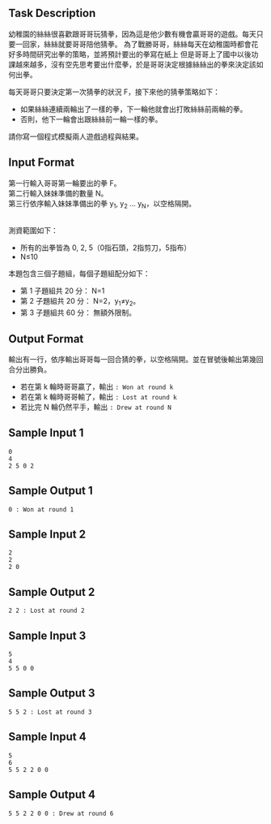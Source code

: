## Task Description

幼稚園的絲絲很喜歡跟哥哥玩猜拳，因為這是他少數有機會贏哥哥的遊戲。每天只要一回家，絲絲就要哥哥陪他猜拳。
為了戰勝哥哥，絲絲每天在幼稚園時都會花好多時間研究出拳的策略，並將預計要出的拳寫在紙上
但是哥哥上了國中以後功課越來越多，沒有空先思考要出什麼拳，於是哥哥決定根據絲絲出的拳來決定該如何出拳。

每天哥哥只要決定第一次猜拳的狀況 F，接下來他的猜拳策略如下：

* 如果絲絲連續兩輪出了一樣的拳，下一輪他就會出打敗絲絲前兩輪的拳。
* 否則，他下一輪會出跟絲絲前一輪一樣的拳。

請你寫一個程式模擬兩人遊戲過程與結果。

 

## Input Format

<p>第一行輸入哥哥第一輪要出的拳 F。<br>第二行輸入妹妹準備的數量 N。<br>第三行依序輸入妹妹準備出的拳 y<sub>1</sub>, y<sub>2</sub>&nbsp;...&nbsp;y<sub>N</sub>，以空格隔開。<br><br></p>
<p>測資範圍如下：</p>
<ul><li>所有的出拳皆為 0, 2, 5（0指石頭，2指剪刀，5指布）</li><li>N≤10</li></ul>
<p>本題包含三個子題組，每個子題組配分如下：</p>
<ul><li>第 1 子題組共 20 分： N=1</li><li>第 2 子題組共 20 分： N=2，y<sub>1</sub>≠y<sub>2</sub>。</li><li>第 3 子題組共 60 分： 無額外限制。</li></ul>

## Output Format

<p>輸出有一行，依序輸出哥哥每一回合猜的拳，以空格隔開。並在冒號後輸出第幾回合分出勝負。</p>
<ul><li>若在第 k 輪時哥哥贏了，輸出 <code>: Won at round k</code></li><li>若在第 k 輪時哥哥輸了，輸出 <code>: Lost at round k</code></li><li>若比完 N 輪仍然平手，輸出 <code>: Drew at round N</code></li></ul>

## Sample Input 1

    0
    4
    2 5 0 2

## Sample Output 1

    0 : Won at round 1

## Sample Input 2

    2
    2
    2 0

## Sample Output 2

    2 2 : Lost at round 2

## Sample Input 3

    5
    4
    5 5 0 0

## Sample Output 3

    5 5 2 : Lost at round 3

## Sample Input 4

    5
    6
    5 5 2 2 0 0

## Sample Output 4

    5 5 2 2 0 0 : Drew at round 6